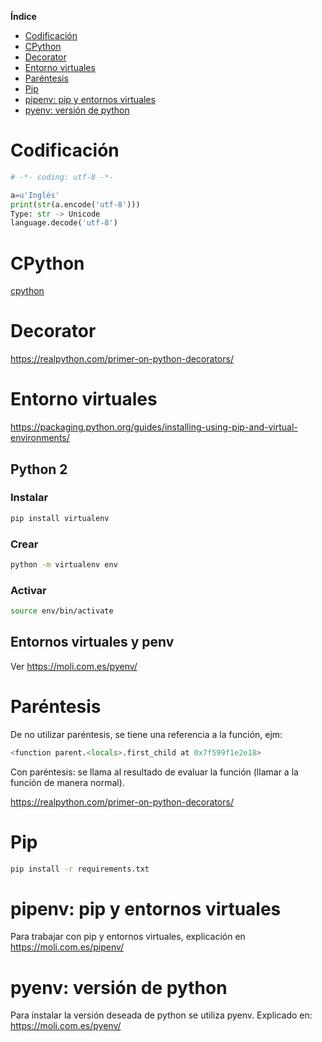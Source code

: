 **Índice**

- [Codificación](#codificacion)
- [CPython](#cpython)
- [Decorator](#decorator)
- [Entorno virtuales](#venv)
- [Paréntesis](#parentesis)
- [Pip](#pip)
- [pipenv: pip y entornos virtuales](#pipenv)
- [pyenv: versión de python](#pyenv)

<a name=codificacion></a>
# Codificación

```python
# -*- coding: utf-8 -*-    
```

```python
a=u'Inglés'
print(str(a.encode('utf-8')))
Type: str -> Unicode
language.decode('utf-8')
```

<a name="cpython"></a>
# CPython

[cpython](cpython.md)

<a name="decorator"></a>
# Decorator

https://realpython.com/primer-on-python-decorators/

<a name="venv"></a>
# Entorno virtuales

https://packaging.python.org/guides/installing-using-pip-and-virtual-environments/

## Python 2

### Instalar

```bash
pip install virtualenv
```

### Crear

```bash
python -m virtualenv env
```

### Activar

```bash
source env/bin/activate
```
## Entornos virtuales y penv

Ver https://moli.com.es/pyenv/

<a name="parentesis"></a>
# Paréntesis

De no utilizar paréntesis, se tiene una referencia a la función, ejm:

```python
<function parent.<locals>.first_child at 0x7f599f1e2e18>
```

Con paréntesis: se llama al resultado de evaluar la función (llamar a la función de manera normal).

https://realpython.com/primer-on-python-decorators/

<a name="pip"></a>
# Pip

```bash
pip install -r requirements.txt
```

<a name="pipenv"></a>
# pipenv: pip y entornos virtuales

Para trabajar con pip y entornos virtuales, explicación en https://moli.com.es/pipenv/

<a name="pyenv"></a>
# pyenv: versión de python

Para instalar la versión deseada de python se utiliza pyenv. Explicado en: 
https://moli.com.es/pyenv/
